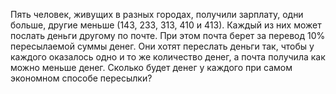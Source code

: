Пять  человек, живущих  в  разных  городах,  получили зарплату,  одни  больше,  другие меньше (143, 233, 313, 410 и 413). Каждый  из  них  может  послать  деньги  другому  по почте. При этом почта берет за перевод $10\%$ пересылаемой суммы денег. Они хотят переслать деньги так, чтобы у каждого оказалось одно и то же количество денег, а почта получила как можно меньше денег. Сколько будет денег у каждого при самом экономном способе пересылки?